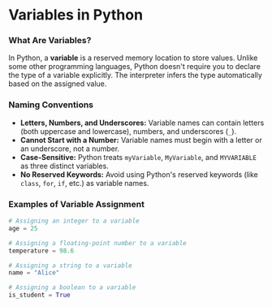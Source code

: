 # Variables in Python


### What Are Variables?

In Python, a **variable** is a reserved memory location to store values. Unlike some other programming languages, Python doesn't require you to declare the type of a variable explicitly. The interpreter infers the type automatically based on the assigned value.

### Naming Conventions

- **Letters, Numbers, and Underscores:** Variable names can contain letters (both uppercase and lowercase), numbers, and underscores (`_`).
- **Cannot Start with a Number:** Variable names must begin with a letter or an underscore, not a number.
- **Case-Sensitive:** Python treats `myVariable`, `MyVariable`, and `MYVARIABLE` as three distinct variables.
- **No Reserved Keywords:** Avoid using Python's reserved keywords (like `class`, `for`, `if`, etc.) as variable names.

### Examples of Variable Assignment

```python
# Assigning an integer to a variable
age = 25

# Assigning a floating-point number to a variable
temperature = 98.6

# Assigning a string to a variable
name = "Alice"

# Assigning a boolean to a variable
is_student = True
